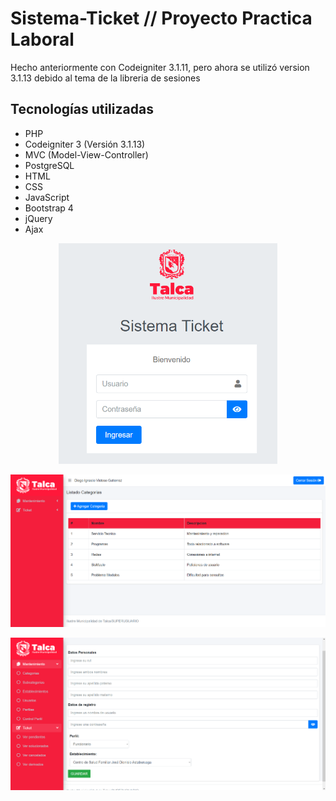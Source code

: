 # Sistema-Ticket // Proyecto Practica Laboral

Hecho anteriormente con Codeigniter 3.1.11, pero ahora se utilizó version 3.1.13 debido al tema de la libreria de sesiones

## Tecnologías utilizadas
- PHP
- Codeigniter 3 (Versión 3.1.13)
- MVC (Model-View-Controller)
- PostgreSQL
- HTML
- CSS
- JavaScript
- Bootstrap 4
- jQuery
- Ajax

<p align="center">
  <img src="https://github.com/diegoivg98/Sistema-Ticket/blob/main/res/login.png" width="350" title="login">
</p>

<p align="center">
  <img src="https://github.com/diegoivg98/Sistema-Ticket/blob/main/res/dashboard.png" width="650" title="dashboard">
</p>

<p align="center">
  <img src="https://github.com/diegoivg98/Sistema-Ticket/blob/main/res/form.png" width="650" title="form">
</p>
